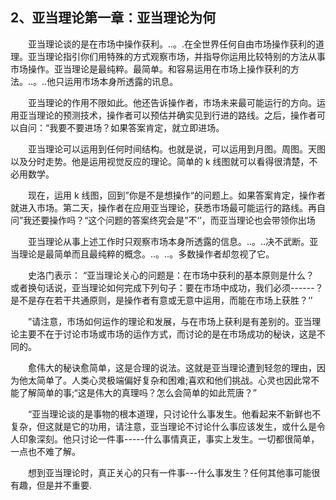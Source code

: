 ## 2、亚当理论第一章：亚当理论为何

　　亚当理论谈的是在市场中操作获利。..。.在全世界任何自由市场操作获利的道理。亚当理论指引你们用特殊的方式观察市场，并指导你运用比较特别的方法从事市场操作。亚当理论是最纯粹。最简单。和容易运用在市场上操作获利的方法。..。..他只运用市场本身所透露的讯息。

　　亚当理论的作用不限如此。他还告诉操作者，市场未来最可能运行的方向。运用亚当理论的预测技术，操作者可以预估并确实见到行进的路线。之后，操作者可以自问：“我要不要进场？如果答案肯定，就立即进场。

　　亚当理论可以运用到任何时间结构。也就是说，可以运用到月图。周图。天图以及分时走势。他是运用视觉反应的理论。简单的 k 线图就可以看得很清楚，不必用数学。

　　现在，运用 k 线图，回到”你是不是想操作“的问题上。如果答案肯定，操作者就进入市场。第二天，操作者在应用亚当理论，获悉市场最可能运行的路线。再自问”我还要操作吗？“这个问题的答案终究会是”不‘’，而亚当理论也会带领你出场

　　亚当理论从事上述工作时只观察市场本身所透露的信息。..。..决不武断。亚当理论是最简单而且最纯粹的概念。..。..。多数操作者却忽视了它。

　　史洛门表示： “亚当理论关心的问题是：在市场中获利的基本原则是什么？ 或者换句话说，亚当理论如何完成下列句子：要在市场中成功，我们必须------？ 是不是存在若干共通原则，是操作者有意或无意中运用，而能在市场上获胜？‘’

　　”请注意，市场如何运作的理论和发展，与在市场上获利是有差别的。亚当理论主要不在于讨论市场或市场的运作方式，而讨论的是在市场成功的秘诀，这是不同的。

　　愈伟大的秘诀愈简单，这是合理的说法。这就是亚当理论遭到轻忽的理由，因为他太简单了。人类心灵极端偏好复杂和困难;喜欢和他们挑战。心灵也因此常不能了解简单的事;“这是伟大的真理吗？怎么会简单的如此荒唐？”

　　“亚当理论谈的是事物的根本道理，只讨论什么事发生。他看起来不新鲜也不复杂，但这就是它的功用，请注意，亚当理论不讨论什么事应该发生，或什么是令人印象深刻。他只讨论一件事-----什么事情真正，事实上发生。一切都很简单，一点也不难了解。

　　想到亚当理论时，真正关心的只有一件事---什么事发生？任何其他事可能很有趣，但是并不重要.
